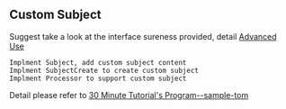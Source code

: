 ## Custom Subject

Suggest take a look at the interface sureness provided, detail [Advanced Use](extend-point.md)  

`Implment Subject, add custom subject content`  
`Implment SubjectCreate to create custom subject`  
`Implment Processor to support custom subject`    

Detail please refer to  [30 Minute Tutorial's Program--sample-tom](sample-tom.md)      
